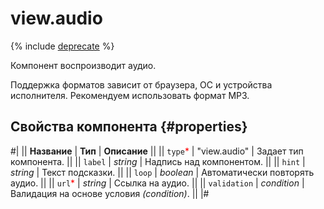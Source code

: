 # view.audio

{% include [deprecate](../../_includes/deprecate.md) %}

Компонент воспроизводит аудио.

Поддержка форматов зависит от браузера, ОС и устройства исполнителя. Рекомендуем использовать формат MP3.

## Свойства компонента {#properties}

#|
|| **Название** | **Тип** | **Описание** ||
|| `type`<span style="color: red">\*</span> | "view.audio" | Задает тип компонента. ||
|| `label` | _string_ | Надпись над компонентом. ||
|| `hint` | _string_ | Текст подсказки. ||
|| `loop` | _boolean_ | Автоматически повторять аудио. ||
|| `url`<span style="color: red">\*</span> | _string_ | Ссылка на аудио. ||
|| `validation` | _condition_ | Валидация на основе условия _(condition)_. ||
|#
